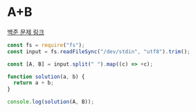 # A+B

[백준 문제 링크](https://www.acmicpc.net/problem/1000)

```javascript
const fs = require("fs");
const input = fs.readFileSync("/dev/stdin", "utf8").trim();

const [A, B] = input.split(" ").map((c) => +c);

function solution(a, b) {
  return a + b;
}

console.log(solution(A, B));
```
